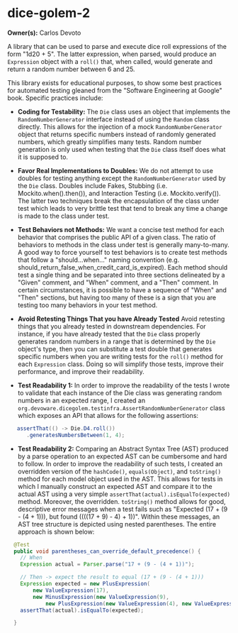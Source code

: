 # dice-golem-2

**Owner(s):** Carlos Devoto

A library that can be used to parse and execute dice roll expressions of the form "1d20 + 5".  The latter expression, when parsed, would produce an ``Expression`` object with a ``roll()`` that, when called, would generate and return a random number between 6 and 25.  

This library exists for educational purposes, to show some best practices for automated testing gleaned from the "Software Engineering at Google" book.  Specific practices include:

  * **Coding for Testability:** The ``Die`` class uses an object that implements the ``RandomNumberGenerator`` interface instead of using the ``Random`` class directly.  This allows for the injection of a mock ``RandomNumberGenerator`` object that returns specific numbers instead of randomly generated numbers, which greatly simplifies many tests.  Random number generation is only used when testing that the ``Die`` class itself does what it is supposed to.

  * **Favor Real Implementations to Doubles:** We do not attempt to use doubles for testing anything except the ``RandomNumberGenerator`` used by the ``Die`` class.  Doubles include Fakes, Stubbing (i.e. Mockito.when().then()), and Interaction Testing (i.e. Mockito.verify()).  The latter two techniques break the encapsulation of the class under test which leads to very brittle test that tend to break any time a change is made to the class under test.
  
  * **Test Behaviors not Methods:** We want a concise test method for each behavior that comprises the public API of a given class.  The ratio of behaviors to methods in the class under test is generally many-to-many.  A good way to force yourself to test behaviors is to create test methods that follow a "should...when..." naming convention (e.g. should_return_false_when_credit_card_is_expired).  Each method should test a single thing and be separated into three sections delineated by a "Given" comment, and "When" comment, and a "Then" comment.  In certain circumstances, it is possible to have a sequence of "When" and "Then" sections, but having too many of these is a sign that you are testing too many behaviors in your test method.
  
  * **Avoid Retesting Things That you have Already Tested** Avoid retesting things that you already tested in downstream dependencies. For instance, if you have already tested that the ``Die`` class properly generates random numbers in a range that is determined by the ``Die`` object's type, then you can substitute a test double that generates specific numbers when you are writing tests for the ``roll()`` method for each ``Expression`` class.  Doing so will simplify those tests, improve their performance, and improve their readability.
  
  * **Test Readability 1:** In order to improve the readability of the tests I wrote to validate that each instance of the Die class was generating random numbers in an expected range, I created an ``org.devoware.dicegolem.testinfra.AssertRandomNumberGenerator`` class which exposes an API that allows for the following assertions:
  
  ```java
     assertThat(() -> Die.D4.roll())
        .generatesNumbersBetween(1, 4);
  ```

  * **Test Readability 2:** Comparing an Abstract Syntax Tree (AST) produced by a parse operation to an expected AST can be cumbersome and hard to follow.  In order to improve the readability of such tests, I created an overridden version of the ``hashCode()``, ``equals(Object)``, and ``toString()`` method for each model object used in the AST.  This allows for tests in which I manually construct an expected AST and compare it to the actual AST using a very simple ``assertThat(actual).isEqualTo(expected)`` method.  Moreover, the overridden. ``toString()`` method allows for good, descriptive error messages when a test fails such as "Expected (17 + (9 - (4 + 1))), but found ((((17 + 9) - 4) + 1))". Within these messages, an AST tree structure is depicted using nested parentheses. The entire approach is shown below:

```java
  @Test
  public void parentheses_can_override_default_precedence() {
    // When
    Expression actual = Parser.parse("17 + (9 - (4 + 1))");

    // Then -> expect the result to equal (17 + (9 - (4 + 1)))
    Expression expected = new PlusExpression(
        new ValueExpression(17),
        new MinusExpression(new ValueExpression(9),
            new PlusExpression(new ValueExpression(4), new ValueExpression(1))));
    assertThat(actual).isEqualTo(expected);

  }
```
  
  
